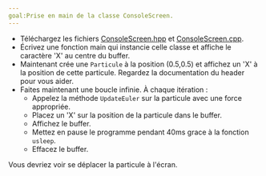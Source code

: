 ```yaml
---
goal:Prise en main de la classe ConsoleScreen.
---
```

- Téléchargez les fichiers [ConsoleScreen.hpp](/td_imac/src/ConsoleScreen.hpp) et [ConsoleScreen.cpp](/td_imac/src/ConsoleScreen.cpp).
- Écrivez une fonction main qui instancie celle classe et affiche le caractère 'X' au centre du buffer.
- Maintenant crée une `Particule` à la position (0.5,0.5) et affichez un 'X' à la position de cette particule. Regardez la documentation du header pour vous aider.
- Faites maintenant une boucle infinie. À chaque itération :
    - Appelez la méthode `UpdateEuler` sur la particule avec une force appropriée.
    - Placez un 'X' sur la position de la particule dans le buffer.
    - Affichez le buffer.
    - Mettez en pause le programme pendant 40ms grace à la fonction `usleep`.
    - Effacez le buffer.

Vous devriez voir se déplacer la particule à l'écran.